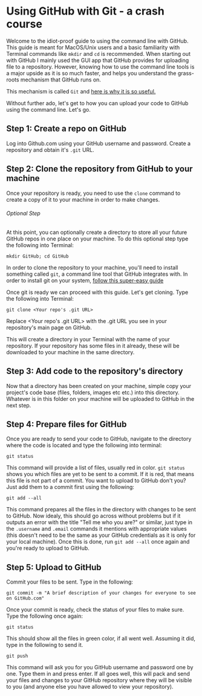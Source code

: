 # Using GitHub with Git - a crash course
Welcome to the idiot-proof guide to using the command line with GitHub. This guide is meant for MacOS/Unix users and a basic familiarity with Terminal commands like `mkdir` and `cd` is recommended. When starting out with GitHub I mainly used the GUI app that GitHub provides for uploading file to a repository. However, knowing how to use the command line tools is a major upside as it is so much faster, and helps you understand the grass-roots mechanism that GitHub runs on.

This mechanism is called `Git` and [here is why it is so useful.](http://blog.robertelder.org/what-is-git/)

Without further ado, let's get to how you can upload your code to GitHub using the command line. Let's go.

## Step 1: Create a repo on GitHub

Log into Github.com using your GitHub username and password. Create a repository and obtain it's `.git` URL.

## Step 2: Clone the repository from GitHub to your machine

Once your repository is ready, you need to use the `clone` command to create a copy of it to your machine in order to make changes.

###### Optional Step
At this point, you can optionally create a directory to store all your future GitHub repos in one place on your machine. To do this optional step type the following into Terminal:

`mkdir GitHub; cd GitHub`

In order to clone the repository to your machine, you'll need to install something called `git`, a command line tool that GitHub integrates with. In order to install git on your system, [follow this super-easy guide](https://gist.github.com/derhuerst/1b15ff4652a867391f03)

Once git is ready we can proceed with this guide. Let's get cloning. Type the following into Terminal:

`git clone <Your repo's .git URL>`

Replace <Your repo's .git URL> with the .git URL you see in your repository's main page on GitHub.

This will create a directory in your Terminal with the name of your repository. If your repository has some files in it already, these will be downloaded to your machine in the same directory.

## Step 3: Add code to the repository's directory

Now that a directory has been created on your machine, simple copy your project's code base (files, folders, images etc etc.) into this directory. Whatever is in this folder on your machine will be uploaded to GitHub in the next step.

## Step 4: Prepare files for GitHub

Once you are ready to send your code to GitHub, navigate to the directory where the code is located and type the following into terminal:

`git status`

This command will provide a list of files, usually red in color. `git status` shows you which files are yet to be sent to a commit. If it is red, that means this file is not part of a commit. You want to upload to GitHub don't you? Just add them to a commit first using the following:

`git add --all`

This command prepares all the files in the directory with changes to be sent to GitHub. Now idealy, this should go across without problems but if it outputs an error with the title "Tell me who you are?" or similar, just type in the `.username` and `.email` commands it mentions with appropriate values (this doesn't need to be the same as your GitHub credentials as it is only for your local machine). Once this is done, run `git add --all` once again and you're ready to upload to GitHub.

## Step 5: Upload to GitHub

Commit your files to be sent. Type in the following:

`git commit -m "A brief description of your changes for everyone to see on GitHub.com"`

Once your commit is ready, check the status of your files to make sure. Type the following once again:

`git status`

This should show all the files in green color, if all went well. Assuming it did, type in the following to send it.

`git push`

This command will ask you for you GitHub username and password one by one. Type them in and press enter. If all goes well, this will pack and send your files and changes to your GitHub repository where they will be visible to you (and anyone else you have allowed to view your repository).
